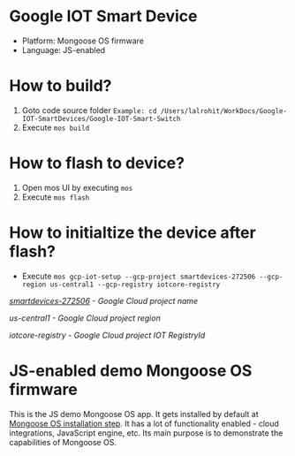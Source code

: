 # Google IOT Smart Device
* Platform: Mongoose OS firmware
* Language: JS-enabled
# How to build?
1. Goto code source folder `Example: cd /Users/lalrohit/WorkDocs/Google-IOT-SmartDevices/Google-IOT-Smart-Switch`
2. Execute `mos build`
# How to flash to device?
1. Open mos UI by executing `mos`
2. Execute `mos flash`
# How to initialtize the device after flash?
* Execute `mos gcp-iot-setup --gcp-project smartdevices-272506 --gcp-region us-central1 --gcp-registry iotcore-registry`

*[smartdevices-272506](https://console.cloud.google.com/iot/locations/us-central1/registries/iotcore-registry/overview?project=smartdevices-272506) - Google Cloud project name*

*us-central1 - Google Cloud project region*

*iotcore-registry - Google Cloud project IOT RegistryId*
# JS-enabled demo Mongoose OS firmware

This is the JS demo Mongoose OS app. It gets installed by default at
[Mongoose OS installation step](https://mongoose-os.com/docs/). It has
a lot of functionality enabled - cloud integrations, JavaScript engine, etc.
Its main purpose is to demonstrate the capabilities of Mongoose OS.
